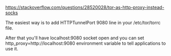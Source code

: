 https://stackoverflow.com/questions/28520028/tor-as-http-proxy-instead-socks

The easiest way is to add HTTPTunnelPort 9080 line in your /etc/tor/torrc file.

After that you'll have localhost:9080 socket open and you can set http_proxy=http://localhost:9080 environment variable to tell applications to use it.
